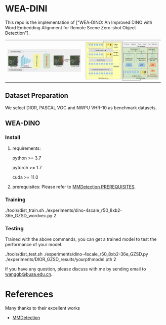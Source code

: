 # WEA-DINI

This repo is the implementation of ["WEA-DINO: An Improved DINO with Word Embedding Alignment for Remote Scene Zero-shot Object Detection"].

<table>
    <tr>
    <td><img src="PaperFigs\Fig1.png" width = "100%" alt="Diagram"/></td>
    <td><img src="PaperFigs\Fig2.png" width = "100%" alt="Architecture"/></td>
    </tr>
</table>

## Dataset Preparation

We select DIOR, PASCAL VOC and NWPU VHR-10 as benchmark datasets. 


## WEA-DINO

### Install

1. requirements:
    
    python >= 3.7
        
    pytorch >= 1.7
        
    cuda >= 11.0
    
2. prerequisites: Please refer to  [MMDetection PREREQUISITES](https://github.com/open-mmlab/mmdetection).



### Training

./tools/dist_train.sh ./experiments/dino-4scale_r50_8xb2-36e_GZSD_wordvec.py 2

### Testing

Trained with the above commands, you can get a trained model to test the performance of your model.   
  
./tools/dist_test.sh ./experiments/dino-4scale_r50_8xb2-36e_GZSD.py ./experiments/DIOR_GZSD_results/yourpthmodel.pth 2


If you have any question, please discuss with me by sending email to wanggb@buaa.edu.cn.

# References
Many thanks to their excellent works
* [MMDetection](https://github.com/open-mmlab/mmdetection)

